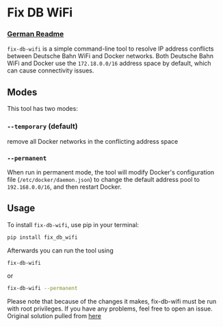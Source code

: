 # Fix DB WiFi

### [German Readme](README_de.md)

`fix-db-wifi` is a simple command-line tool to resolve IP address conflicts between Deutsche Bahn WiFi and Docker
networks. Both Deutsche Bahn WiFi and Docker use the `172.18.0.0/16` address space by default, which can cause
connectivity issues.

## Modes

This tool has two modes:

### `--temporary` (default)

remove all Docker networks in the conflicting address space 

### `--permanent`

When run in permanent mode, the tool will modify Docker's configuration file (`/etc/docker/daemon.json`) to change the
default address pool to `192.168.0.0/16`, and then restart Docker.

## Usage

To install `fix-db-wifi`, use pip in your terminal:

```bash
pip install fix_db_wifi
```

Afterwards you can run the tool using

```bash
fix-db-wifi
```

or

```bash
fix-db-wifi --permanent
```

Please note that because of the changes it makes, fix-db-wifi must be run with root privileges.
If you have any problems, feel free to open an issue.
Original solution pulled from [here](https://forum.ubuntuusers.de/topic/probleme-mit-dem-wifionice/)

